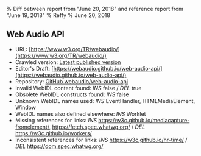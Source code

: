 % Diff between report from "June 20, 2018" and reference report from "June 19, 2018"
% Reffy
% June 20, 2018

## Web Audio API

- URL: [https://www.w3.org/TR/webaudio/](https://www.w3.org/TR/webaudio/)
- Crawled version: [Latest published version](https://www.w3.org/TR/2018/WD-webaudio-20180619/)
- Editor's Draft: [https://webaudio.github.io/web-audio-api/](https://webaudio.github.io/web-audio-api/)
- Repository: [GitHub webaudio/web-audio-api](https://github.com/webaudio/web-audio-api)
- Invalid WebIDL content found: *INS* false / *DEL* true
- Obsolete WebIDL constructs found: *INS* false
- Unknown WebIDL names used: *INS* EventHandler, HTMLMediaElement, Window
- WebIDL names also defined elsewhere: *INS* Worklet
- Missing references for links: *INS* https://w3c.github.io/mediacapture-fromelement/, https://fetch.spec.whatwg.org/ / *DEL* https://w3c.github.io/workers/
- Inconsistent references for links: *INS* https://w3c.github.io/hr-time/ / *DEL* https://dom.spec.whatwg.org/


